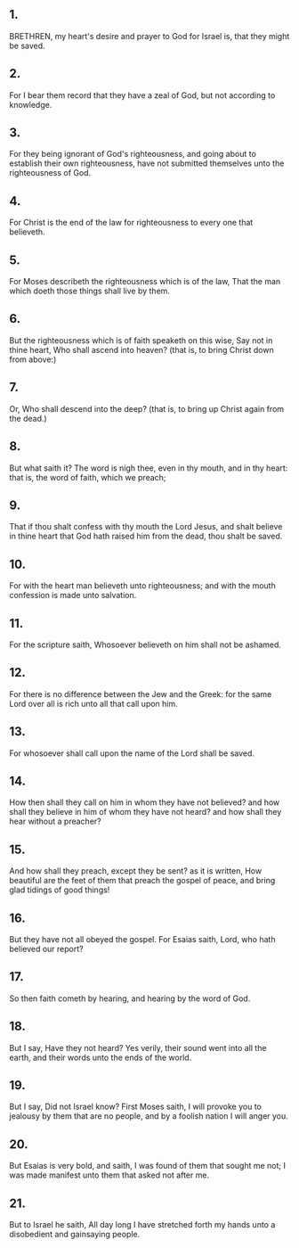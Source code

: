 ## 1.
BRETHREN, my heart's desire and prayer to God for Israel is, that they might be saved.
## 2.
For I bear them record that they have a zeal of God, but not according to knowledge.
## 3.
For they being ignorant of God's righteousness, and going about to establish their own righteousness, have not submitted themselves unto the righteousness of God.
## 4.
For Christ is the end of the law for righteousness to every one that believeth.
## 5.
For Moses describeth the righteousness which is of the law, That the man which doeth those things shall live by them.
## 6.
But the righteousness which is of faith speaketh on this wise, Say not in thine heart, Who shall ascend into heaven? (that is, to bring Christ down from above:)
## 7.
Or, Who shall descend into the deep? (that is, to bring up Christ again from the dead.)
## 8.
But what saith it? The word is nigh thee, even in thy mouth, and in thy heart: that is, the word of faith, which we preach;
## 9.
That if thou shalt confess with thy mouth the Lord Jesus, and shalt believe in thine heart that God hath raised him from the dead, thou shalt be saved.
## 10.
For with the heart man believeth unto righteousness; and with the mouth confession is made unto salvation.
## 11.
For the scripture saith, Whosoever believeth on him shall not be ashamed.
## 12.
For there is no difference between the Jew and the Greek: for the same Lord over all is rich unto all that call upon him.
## 13.
For whosoever shall call upon the name of the Lord shall be saved.
## 14.
How then shall they call on him in whom they have not believed? and how shall they believe in him of whom they have not heard? and how shall they hear without a preacher?
## 15.
And how shall they preach, except they be sent? as it is written, How beautiful are the feet of them that preach the gospel of peace, and bring glad tidings of good things!
## 16.
But they have not all obeyed the gospel. For Esaias saith, Lord, who hath believed our report?
## 17.
So then faith cometh by hearing, and hearing by the word of God.
## 18.
But I say, Have they not heard? Yes verily, their sound went into all the earth, and their words unto the ends of the world.
## 19.
But I say, Did not Israel know? First Moses saith, I will provoke you to jealousy by them that are no people, and by a foolish nation I will anger you.
## 20.
But Esaias is very bold, and saith, I was found of them that sought me not; I was made manifest unto them that asked not after me.
## 21.
But to Israel he saith, All day long I have stretched forth my hands unto a disobedient and gainsaying people.
